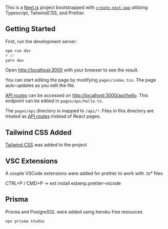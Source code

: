 This is a [Next.js](https://nextjs.org/) project bootstrapped with [`create-next-app`](https://github.com/vercel/next.js/tree/canary/packages/create-next-app) utilizing Typescript, TailwindCSS, and Prettier.

## Getting Started

First, run the development server:

```bash
npm run dev
# or
yarn dev
```

Open [http://localhost:3000](http://localhost:3000) with your browser to see the result.

You can start editing the page by modifying `pages/index.tsx`. The page auto-updates as you edit the file.

[API routes](https://nextjs.org/docs/api-routes/introduction) can be accessed on [http://localhost:3000/api/hello](http://localhost:3000/api/hello). This endpoint can be edited in `pages/api/hello.ts`.

The `pages/api` directory is mapped to `/api/*`. Files in this directory are treated as [API routes](https://nextjs.org/docs/api-routes/introduction) instead of React pages.

## Tailwind CSS Added

[Tailwind CSS](https://tailwindcss.com/) was added to the project

## VSC Extensions

A couple VSCode extensions were added for prettier to work with .ts\* files

CTRL+P / CMD+P -> ext install esbenp.prettier-vscode

## Prisma

Prisma and PostgreSQL were added using heroku free resources

```bash
npx prisma studio
```
